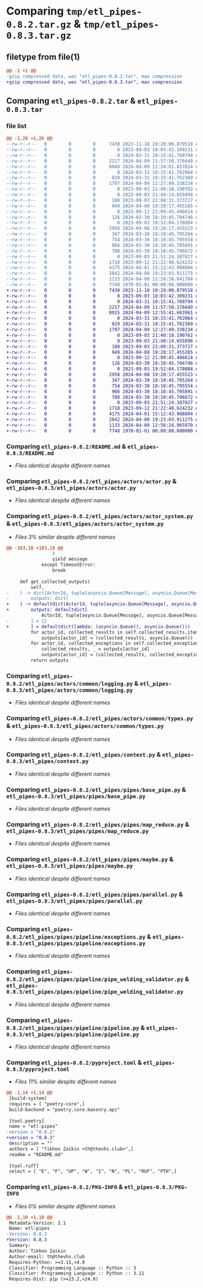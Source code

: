 # Comparing `tmp/etl_pipes-0.8.2.tar.gz` & `tmp/etl_pipes-0.8.3.tar.gz`

## filetype from file(1)

```diff
@@ -1 +1 @@
-gzip compressed data, was "etl_pipes-0.8.2.tar", max compression
+gzip compressed data, was "etl_pipes-0.8.3.tar", max compression
```

## Comparing `etl_pipes-0.8.2.tar` & `etl_pipes-0.8.3.tar`

### file list

```diff
@@ -1,26 +1,26 @@
--rw-r--r--   0        0        0     7430 2023-11-18 10:28:00.879518 etl_pipes-0.8.2/README.md
--rw-r--r--   0        0        0        0 2023-09-03 18:03:42.309231 etl_pipes-0.8.2/etl_pipes/__init__.py
--rw-r--r--   0        0        0        0 2024-03-31 18:15:41.760794 etl_pipes-0.8.2/etl_pipes/actors/__init__.py
--rw-r--r--   0        0        0     2217 2024-04-09 11:57:50.370449 etl_pipes-0.8.2/etl_pipes/actors/actor.py
--rw-r--r--   0        0        0     8848 2024-04-09 12:24:01.857814 etl_pipes-0.8.2/etl_pipes/actors/actor_system.py
--rw-r--r--   0        0        0        0 2024-03-31 18:15:41.762064 etl_pipes-0.8.2/etl_pipes/actors/common/__init__.py
--rw-r--r--   0        0        0      829 2024-03-31 18:15:41.762369 etl_pipes-0.8.2/etl_pipes/actors/common/logging.py
--rw-r--r--   0        0        0     1797 2024-04-09 12:27:49.338234 etl_pipes-0.8.2/etl_pipes/actors/common/types.py
--rw-r--r--   0        0        0        0 2023-09-03 21:40:10.190762 etl_pipes-0.8.2/etl_pipes/common/__init__.py
--rw-r--r--   0        0        0        0 2023-09-03 21:40:14.655898 etl_pipes-0.8.2/etl_pipes/common/utils/__init__.py
--rw-r--r--   0        0        0      108 2023-09-03 22:08:31.373727 etl_pipes-0.8.2/etl_pipes/common/utils/type_hints.py
--rw-r--r--   0        0        0      949 2024-04-08 19:20:17.455265 etl_pipes-0.8.2/etl_pipes/context.py
--rw-r--r--   0        0        0        0 2023-09-12 21:09:45.406624 etl_pipes-0.8.2/etl_pipes/domain/__init__.py
--rw-r--r--   0        0        0      126 2024-03-30 18:10:45.704746 etl_pipes-0.8.2/etl_pipes/domain/types.py
--rw-r--r--   0        0        0        0 2023-09-03 19:52:04.178084 etl_pipes-0.8.2/etl_pipes/pipes/__init__.py
--rw-r--r--   0        0        0     2958 2024-04-08 19:20:17.455523 etl_pipes-0.8.2/etl_pipes/pipes/base_pipe.py
--rw-r--r--   0        0        0      347 2024-03-30 18:10:45.705264 etl_pipes-0.8.2/etl_pipes/pipes/broadcast_parallel.py
--rw-r--r--   0        0        0      754 2024-03-30 18:10:45.705554 etl_pipes-0.8.2/etl_pipes/pipes/map_reduce.py
--rw-r--r--   0        0        0      966 2024-03-30 18:10:45.705891 etl_pipes-0.8.2/etl_pipes/pipes/maybe.py
--rw-r--r--   0        0        0      780 2024-03-30 18:10:45.706672 etl_pipes-0.8.2/etl_pipes/pipes/parallel.py
--rw-r--r--   0        0        0        0 2023-09-03 21:51:24.387827 etl_pipes-0.8.2/etl_pipes/pipes/pipeline/__init__.py
--rw-r--r--   0        0        0     1718 2023-09-12 21:22:40.624232 etl_pipes-0.8.2/etl_pipes/pipes/pipeline/exceptions.py
--rw-r--r--   0        0        0     4175 2024-04-01 15:12:43.908804 etl_pipes-0.8.2/etl_pipes/pipes/pipeline/pipe_welding_validator.py
--rw-r--r--   0        0        0     2042 2024-04-08 19:23:03.911275 etl_pipes-0.8.2/etl_pipes/pipes/pipeline/pipeline.py
--rw-r--r--   0        0        0     1133 2024-04-09 12:28:38.041784 etl_pipes-0.8.2/pyproject.toml
--rw-r--r--   0        0        0     7748 1970-01-01 00:00:00.000000 etl_pipes-0.8.2/PKG-INFO
+-rw-r--r--   0        0        0     7430 2023-11-18 10:28:00.879518 etl_pipes-0.8.3/README.md
+-rw-r--r--   0        0        0        0 2023-09-03 18:03:42.309231 etl_pipes-0.8.3/etl_pipes/__init__.py
+-rw-r--r--   0        0        0        0 2024-03-31 18:15:41.760794 etl_pipes-0.8.3/etl_pipes/actors/__init__.py
+-rw-r--r--   0        0        0     2217 2024-04-09 11:57:50.370449 etl_pipes-0.8.3/etl_pipes/actors/actor.py
+-rw-r--r--   0        0        0     8915 2024-04-09 12:55:41.663961 etl_pipes-0.8.3/etl_pipes/actors/actor_system.py
+-rw-r--r--   0        0        0        0 2024-03-31 18:15:41.762064 etl_pipes-0.8.3/etl_pipes/actors/common/__init__.py
+-rw-r--r--   0        0        0      829 2024-03-31 18:15:41.762369 etl_pipes-0.8.3/etl_pipes/actors/common/logging.py
+-rw-r--r--   0        0        0     1797 2024-04-09 12:27:49.338234 etl_pipes-0.8.3/etl_pipes/actors/common/types.py
+-rw-r--r--   0        0        0        0 2023-09-03 21:40:10.190762 etl_pipes-0.8.3/etl_pipes/common/__init__.py
+-rw-r--r--   0        0        0        0 2023-09-03 21:40:14.655898 etl_pipes-0.8.3/etl_pipes/common/utils/__init__.py
+-rw-r--r--   0        0        0      108 2023-09-03 22:08:31.373727 etl_pipes-0.8.3/etl_pipes/common/utils/type_hints.py
+-rw-r--r--   0        0        0      949 2024-04-08 19:20:17.455265 etl_pipes-0.8.3/etl_pipes/context.py
+-rw-r--r--   0        0        0        0 2023-09-12 21:09:45.406624 etl_pipes-0.8.3/etl_pipes/domain/__init__.py
+-rw-r--r--   0        0        0      126 2024-03-30 18:10:45.704746 etl_pipes-0.8.3/etl_pipes/domain/types.py
+-rw-r--r--   0        0        0        0 2023-09-03 19:52:04.178084 etl_pipes-0.8.3/etl_pipes/pipes/__init__.py
+-rw-r--r--   0        0        0     2958 2024-04-08 19:20:17.455523 etl_pipes-0.8.3/etl_pipes/pipes/base_pipe.py
+-rw-r--r--   0        0        0      347 2024-03-30 18:10:45.705264 etl_pipes-0.8.3/etl_pipes/pipes/broadcast_parallel.py
+-rw-r--r--   0        0        0      754 2024-03-30 18:10:45.705554 etl_pipes-0.8.3/etl_pipes/pipes/map_reduce.py
+-rw-r--r--   0        0        0      966 2024-03-30 18:10:45.705891 etl_pipes-0.8.3/etl_pipes/pipes/maybe.py
+-rw-r--r--   0        0        0      780 2024-03-30 18:10:45.706672 etl_pipes-0.8.3/etl_pipes/pipes/parallel.py
+-rw-r--r--   0        0        0        0 2023-09-03 21:51:24.387827 etl_pipes-0.8.3/etl_pipes/pipes/pipeline/__init__.py
+-rw-r--r--   0        0        0     1718 2023-09-12 21:22:40.624232 etl_pipes-0.8.3/etl_pipes/pipes/pipeline/exceptions.py
+-rw-r--r--   0        0        0     4175 2024-04-01 15:12:43.908804 etl_pipes-0.8.3/etl_pipes/pipes/pipeline/pipe_welding_validator.py
+-rw-r--r--   0        0        0     2042 2024-04-08 19:23:03.911275 etl_pipes-0.8.3/etl_pipes/pipes/pipeline/pipeline.py
+-rw-r--r--   0        0        0     1133 2024-04-09 12:56:24.965970 etl_pipes-0.8.3/pyproject.toml
+-rw-r--r--   0        0        0     7748 1970-01-01 00:00:00.000000 etl_pipes-0.8.3/PKG-INFO
```

### Comparing `etl_pipes-0.8.2/README.md` & `etl_pipes-0.8.3/README.md`

 * *Files identical despite different names*

### Comparing `etl_pipes-0.8.2/etl_pipes/actors/actor.py` & `etl_pipes-0.8.3/etl_pipes/actors/actor.py`

 * *Files identical despite different names*

### Comparing `etl_pipes-0.8.2/etl_pipes/actors/actor_system.py` & `etl_pipes-0.8.3/etl_pipes/actors/actor_system.py`

 * *Files 3% similar despite different names*

```diff
@@ -183,18 +183,18 @@
                 )
                 yield message
             except TimeoutError:
                 break
 
     def get_collected_outputs(
         self,
-    ) -> dict[ActorId, tuple[asyncio.Queue[Message], asyncio.Queue[Message]]]:
-        outputs: dict[
+    ) -> defaultdict[ActorId, tuple[asyncio.Queue[Message], asyncio.Queue[Message]]]:
+        outputs: defaultdict[
             ActorId, tuple[asyncio.Queue[Message], asyncio.Queue[Message]]
-        ] = {}
+        ] = defaultdict(lambda: (asyncio.Queue(), asyncio.Queue()))
         for actor_id, collected_results in self.collected_results.items():
             outputs[actor_id] = (collected_results, asyncio.Queue())
         for actor_id, collected_exceptions in self.collected_exceptions.items():
             collected_results, _ = outputs[actor_id]
             outputs[actor_id] = (collected_results, collected_exceptions)
         return outputs
```

### Comparing `etl_pipes-0.8.2/etl_pipes/actors/common/logging.py` & `etl_pipes-0.8.3/etl_pipes/actors/common/logging.py`

 * *Files identical despite different names*

### Comparing `etl_pipes-0.8.2/etl_pipes/actors/common/types.py` & `etl_pipes-0.8.3/etl_pipes/actors/common/types.py`

 * *Files identical despite different names*

### Comparing `etl_pipes-0.8.2/etl_pipes/context.py` & `etl_pipes-0.8.3/etl_pipes/context.py`

 * *Files identical despite different names*

### Comparing `etl_pipes-0.8.2/etl_pipes/pipes/base_pipe.py` & `etl_pipes-0.8.3/etl_pipes/pipes/base_pipe.py`

 * *Files identical despite different names*

### Comparing `etl_pipes-0.8.2/etl_pipes/pipes/map_reduce.py` & `etl_pipes-0.8.3/etl_pipes/pipes/map_reduce.py`

 * *Files identical despite different names*

### Comparing `etl_pipes-0.8.2/etl_pipes/pipes/maybe.py` & `etl_pipes-0.8.3/etl_pipes/pipes/maybe.py`

 * *Files identical despite different names*

### Comparing `etl_pipes-0.8.2/etl_pipes/pipes/parallel.py` & `etl_pipes-0.8.3/etl_pipes/pipes/parallel.py`

 * *Files identical despite different names*

### Comparing `etl_pipes-0.8.2/etl_pipes/pipes/pipeline/exceptions.py` & `etl_pipes-0.8.3/etl_pipes/pipes/pipeline/exceptions.py`

 * *Files identical despite different names*

### Comparing `etl_pipes-0.8.2/etl_pipes/pipes/pipeline/pipe_welding_validator.py` & `etl_pipes-0.8.3/etl_pipes/pipes/pipeline/pipe_welding_validator.py`

 * *Files identical despite different names*

### Comparing `etl_pipes-0.8.2/etl_pipes/pipes/pipeline/pipeline.py` & `etl_pipes-0.8.3/etl_pipes/pipes/pipeline/pipeline.py`

 * *Files identical despite different names*

### Comparing `etl_pipes-0.8.2/pyproject.toml` & `etl_pipes-0.8.3/pyproject.toml`

 * *Files 11% similar despite different names*

```diff
@@ -1,14 +1,14 @@
 [build-system]
 requires = [ "poetry-core",]
 build-backend = "poetry.core.masonry.api"
 
 [tool.poetry]
 name = "etl-pipes"
-version = "0.8.2"
+version = "0.8.3"
 description = ""
 authors = [ "Tikhon Zaikin <th@thevhs.club>",]
 readme = "README.md"
 
 [tool.ruff]
 select = [ "E", "F", "UP", "W", "I", "N", "PL", "RUF", "PTH",]
```

### Comparing `etl_pipes-0.8.2/PKG-INFO` & `etl_pipes-0.8.3/PKG-INFO`

 * *Files 0% similar despite different names*

```diff
@@ -1,10 +1,10 @@
 Metadata-Version: 2.1
 Name: etl-pipes
-Version: 0.8.2
+Version: 0.8.3
 Summary: 
 Author: Tikhon Zaikin
 Author-email: th@thevhs.club
 Requires-Python: >=3.11,<4.0
 Classifier: Programming Language :: Python :: 3
 Classifier: Programming Language :: Python :: 3.11
 Requires-Dist: pip (>=23.2,<24.0)
```

